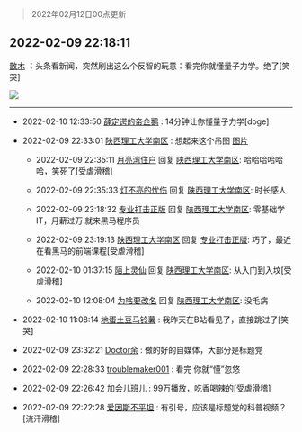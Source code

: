 > 2022年02月12日00点更新
<link rel="stylesheet" href="https://cdn.jsdelivr.net/gh/taotie6/sampleJSON@main/css/photo_show.css">
<meta name="referrer" content="no-referrer" />


 ## 2022-02-09 22:18:11 

 [㪚木](https://www.coolapk.com/feed/33427071?shareKey=M2U2NDAzY2U2ZTE3NjIwM2U0ZTM~) ：头条看新闻，突然刷出这么个反智的玩意：看完你就懂量子力学。绝了[笑哭] 

<div class="album">
<img class="img-item" src="http://image.coolapk.com/feed/2022/0209/22/1081091_04e44544_6290_3803_642@1080x735.png" />
</div>

 ------- 

- 2022-02-10 12:33:50 [薛定谔的帝企鹅](uid=806790) : 14分钟让你懂量子力学[doge] 

- 2022-02-09 22:33:01 [陕西理工大学南区](uid=1097635) : 想起来这个吊图 [图片](http://image.coolapk.com/feed/2022/0209/22/1097635_eb2c37fa_7181_1474_605@370x502.jpeg)

    - 2022-02-09 22:35:11 [月亮湾住户](uid=3219073) 回复 [陕西理工大学南区](uid=1097635): 哈哈哈哈哈哈，笑死了[受虐滑稽] 

    - 2022-02-09 22:35:33 [灯不亮的忧伤](uid=2715037) 回复 [陕西理工大学南区](uid=1097635): 时长感人 

    - 2022-02-09 23:18:32 [专业打击正版](uid=6543891) 回复 [陕西理工大学南区](uid=1097635): 零基础学IT，月薪过万 就来黑马程序员 

    - 2022-02-09 23:19:13 [陕西理工大学南区](uid=1097635) 回复 [专业打击正版](uid=6543891): 巧了，最近在看黑马的前端课程[受虐滑稽] 

    - 2022-02-10 01:37:15 [陌上灵仙](uid=3187911) 回复 [陕西理工大学南区](uid=1097635): 从入门到入坟[受虐滑稽] 

    - 2022-02-10 12:08:04 [为啥要改名](uid=1470791) 回复 [陕西理工大学南区](uid=1097635): 没毛病 

- 2022-02-10 11:08:14 [地蛋土豆马铃薯](uid=3648294) : 我昨天在B站看见了，直接跳过了[笑哭] 

- 2022-02-09 23:32:21 [Doctor余](uid=1383402) : 做的好的自媒体，大部分是标题党 

- 2022-02-09 22:28:33 [troublemaker001](uid=1558211) : 看完 你就“懂”忽悠 

- 2022-02-09 22:26:42 [加会儿班儿](uid=1398190) : 99万播放，吃香喝辣的[受虐滑稽] 

- 2022-02-09 22:22:28 [爱因斯不平坦](uid=834251) : 有引号，应该是标题党的科普视频？[流汗滑稽] 

